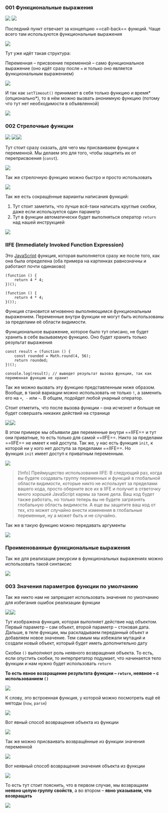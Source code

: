 ### 001 Функциональные выражения

![](_png/dbe06ce7bf3eedc6d494aa01e19ff835.png)
![](_png/8dd50d6467fdde9a47131ca1969c64b4.png)

Последний пункт отвечает за концепцию ==call-back== функций. Чаще всего там используются функциональные выражения

![](_png/3a699ab8ecb4ceffed4cc1c753ac2598.png)

Тут уже идёт такая структура:

Переменная – присвоение переменной – само функциональное выражение (оно идёт сразу после `=` и только оно является функциональным выражением)

![](_png/389b1eb50411fcbd2bc7e11064ecdd19.png)

И так как `setTimeout()` принимает в себя только функцию и время* (опционально*), то в нём можно вызвать анонимную функцию (потому что тут нет необходимости в объявленной)

![](_png/87a96f27d94d53b003d15d8057cc70d8.png)

### 002 Стрелочные функции

![](_png/36e0c452d7691835146e33815f9a6c43.png)
![](_png/2047a9db6d23ea01a51d1a4015b647c1.png)![](_png/357bbfd3d64244bc6f57066150e7294f.png)

Тут стоит сразу сказать, для чего мы присваиваем функции к переменной. Мы делаем это для того, чтобы защитить их от переприсвоения (`const`).

![](_png/60d22621340d8a8d746634b95108bccb.png)

Так же стрелочную функцию можно быстро и просто использовать

![](_png/979fa0acf1b88945936642f0fe5039c7.png)

Так же есть сокращённые варианты написания функций:

1) Тут стоит заметить, что лучше всё-таки написать круглые скобки, даже если используется один параметр
2) Тут в функции автоматически будет выполняться оператор `return` над нашей инструкцией

![](_png/3144dd4b0be2b4de594384494d226230.png)

### IIFE (Immediately Invoked Function Expression) 

Это [JavaScript](https://developer.mozilla.org/ru/docs/Glossary/JavaScript) функция, которая выполняется сразу же после того, как она была определена (оба примера на картинках равнозначны и работают почти одинаково)

```JS
(function () {
	return 4 * 4;
})();

(function () {
	return 4 * 4;
}());
```

Функция становится мгновенно выполняющимся функциональным выражением. Переменные внутри функции не могут быть использованы за пределами её области видимости.

Функциональное выражение, которое было тут описано, не будет хранить в себе вызываемую функцию. Оно будет хранить только результат выражения

```JS
const result = (function () {
	const rounded = Math.round(4, 56);
	return rounded;
})();

console.log(result); // выведет результат вызова функции, так как переменная функцию не хранит
```

Так же можно вызвать эту функцию представленным ниже образом. Вообще, в такой вариации можно использовать не только `!`, а заменить его на `+`,  `-` или `~`. В общем, подойдет любой унарный оператор.

Стоит отметить, что после вызова функции – она исчезнет и больше не будет совершать никаких действий на странице

![](_png/8e1116a67db42dc732f9a96200fed5d6.png)![](_png/3d8cdb4a293a8f4568f0a7370852f8c2.png)

В этом примере мы объявили две переменные внутри ==IIFE== и тут они приватные, то есть только для самой ==IIFE==. Никто за пределами ==IIFE== не имеет к ней доступа. Так же, у нас есть функция `init`, к которой ни у кого нет доступа за пределами ==IIFE==. Но функция `init` имеет доступ к приватным переменным.

![](_png/ebf0ae295f9b8b76ffb77b4fb511a5b8.png)

>[!info] Преймущество использования IIFE:
>В следующий раз, когда вы будете создавать группу переменных и функций в глобальной области видимости, которые никто не использует за пределами вашего кода, просто оберните все их в IIFE и получит в ответочку много хорошей JavaScript кармы за такие дела. Ваш код будет также работать, но только теперь вы не будете загрязнять глобальную область видимости. А еще вы защитите ваш код от тех, кто может случайно внести изменения в глобальные переменные, ну а может быть и не случайно.

Так же в такую функцию можно передавать аргументы

![](_png/cc0a28dc492657e259726e8e8831ec3a.png)

### Проименованные функциональные выражения

Так же для реализации рекурсии в функциональных выражениях можно использовать такой синтаксис

![](_png/b3c0a833dd30ba53a4d9176a65553e2f.png)

### 003 Значения параметров функции по умолчанию

Так же никто нам не запрещает использовать значения по умолчанию для избегания ошибок реализации функции

![](_png/47b4035e3bc8d8ededc407b68ff1bf1d.png)![](_png/89c0c1d34e8b029dfad34a0e5bffb6d1.png)

Тут изображена функция, которая выполняет действие над объектом. Первый параметр – сам объект, второй параметр – стоковая дата. Дальше, в теле функции, мы раскладываем переданный объект и добавляем новое значение. Тем самым мы избежали мутаций и создали новый объект, который будет иметь дополнительно дату

Скобки `()` выполняют роль неявного возвращения объекта. То есть, если опустить скобки, то интерпретатор подумает, что начинается тело функции и нам нужно будет использовать `return`

**То есть явное возвращение результата функции – `return`, неявное – с использованием `()`**

![](_png/2d86766321a54c6e0a801e24e39d5fe4.png)

К слову, это встроенная функция, у которой можно посмотреть ещё её методы (`now`, `parse`)

![](_png/66549df598833a95a40b21d7ef5a58c6.png)

Вот явный способ возвращения объекта из функции

![](_png/e1eb2d0d3fed46583c6fe445f1d449f8.png)

Так же можно присваивать возвращённые из функции значения переменной

![](_png/f18fb8097e812f3b258a2ac78f6a35c3.png)

Вот неявный способ возвращения значения объекта из функции

![](_png/283c40dbe4846fd4c67be3d004c601a2.png)

То есть тут стоит пояснить, что в первом случае, мы возвращаем **неявно целую группу свойств**, а во втором – **явно указываем, что возвращать**

![](_png/813a2c5ff93836ffc7962c09c98590b5.png)